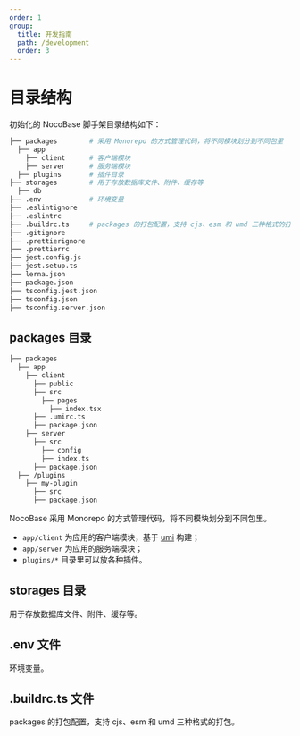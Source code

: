 ```yaml
---
order: 1
group:
  title: 开发指南
  path: /development
  order: 3
---
```


# 目录结构

初始化的 NocoBase 脚手架目录结构如下：

```bash
├── packages        # 采用 Monorepo 的方式管理代码，将不同模块划分到不同包里
  ├── app
    ├── client      # 客户端模块
    ├── server      # 服务端模块
  ├── plugins       # 插件目录
├── storages        # 用于存放数据库文件、附件、缓存等
  ├── db
├── .env            # 环境变量
├── .eslintignore
├── .eslintrc
├── .buildrc.ts     # packages 的打包配置，支持 cjs、esm 和 umd 三种格式的打包。
├── .gitignore
├── .prettierignore
├── .prettierrc
├── jest.config.js
├── jest.setup.ts
├── lerna.json
├── package.json
├── tsconfig.jest.json
├── tsconfig.json
├── tsconfig.server.json
```

## packages 目录

```bash
├── packages
  ├── app
    ├── client
      ├── public
      ├── src
        ├── pages
          ├── index.tsx
      ├── .umirc.ts
      ├── package.json
    ├── server
      ├── src
        ├── config
        ├── index.ts
      ├── package.json
  ├── /plugins
    ├── my-plugin
      ├── src
      ├── package.json
```

NocoBase 采用 Monorepo 的方式管理代码，将不同模块划分到不同包里。

- `app/client` 为应用的客户端模块，基于 [umi](https://umijs.org/zh-CN) 构建；
- `app/server` 为应用的服务端模块；
- `plugins/*` 目录里可以放各种插件。

## storages 目录

用于存放数据库文件、附件、缓存等。

## .env 文件

环境变量。

## .buildrc.ts 文件

packages 的打包配置，支持 cjs、esm 和 umd 三种格式的打包。
